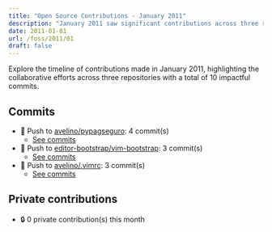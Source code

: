 ```yaml
---
title: "Open Source Contributions - January 2011"
description: "January 2011 saw significant contributions across three repositories, with a total of 10 commits enhancing vital projects in the community."
date: 2011-01-01
url: /foss/2011/01
draft: false
---
```


Explore the timeline of contributions made in January 2011, highlighting the collaborative efforts across three repositories with a total of 10 impactful commits.

## Commits

- 🔨 Push to [avelino/pypagseguro](https://github.com/avelino/pypagseguro): 4 commit(s)
  - [See commits](https://github.com/avelino/pypagseguro/commits?author=avelino&since=2011-01-01T00:00:00Z&until=2011-01-31T23:59:59Z)
- 🔨 Push to [editor-bootstrap/vim-bootstrap](https://github.com/editor-bootstrap/vim-bootstrap): 3 commit(s)
  - [See commits](https://github.com/editor-bootstrap/vim-bootstrap/commits?author=avelino&since=2011-01-01T00:00:00Z&until=2011-01-31T23:59:59Z)
- 🔨 Push to [avelino/.vimrc](https://github.com/avelino/.vimrc): 3 commit(s)
  - [See commits](https://github.com/avelino/.vimrc/commits?author=avelino&since=2011-01-01T00:00:00Z&until=2011-01-31T23:59:59Z)

## Private contributions

- 🔒 0 private contribution(s) this month

